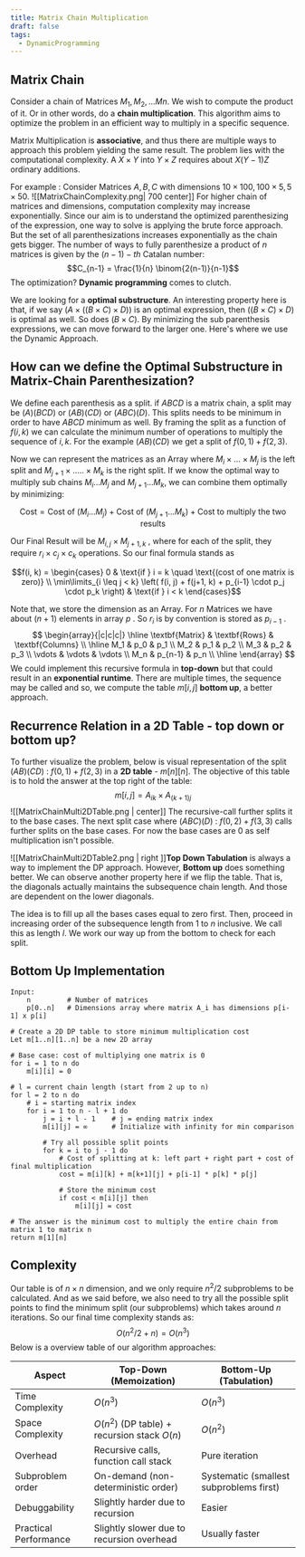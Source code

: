 ```yaml
---
title: Matrix Chain Multiplication
draft: false
tags:
  - DynamicProgramming
---
```

## Matrix Chain
Consider a chain of Matrices $M_1,M_2, ... Mn$. We wish to compute the product of it. Or in other words, do a **chain multiplication**.
This algorithm aims to optimize the problem in an efficient way to multiply in a specific sequence. 

Matrix Multiplication is **associative**, and thus there are multiple ways to approach this problem yielding the same result. 
The problem lies with the computational complexity. A $X\times Y$ into $Y\times Z$ requires about $X(Y-1)Z$ ordinary additions. 

For example :
Consider Matrices $A,B,C$ with dimensions $10\times100, 100\times5, 5\times50$.
 ![[MatrixChainComplexity.png| 700 center]]
For higher chain of matrices and dimensions, computation complexity may increase exponentially. 
Since our aim is to understand the optimized parenthesizing of the expression, one way to solve is applying the brute force approach. But the set of all parenthesizations increases exponentially as the chain gets bigger. The number of ways to fully parenthesize a product of $n$ matrices is given by the $(n-1)-th$ Catalan number: 
$$C_{n-1} = \frac{1}{n} \binom{2(n-1)}{n-1}$$The optimization? **Dynamic programming** comes to clutch. 

We are looking for a **optimal substructure**. An interesting property here is that, if we say $(A\times ((B \times C) \times D))$ is an optimal expression, then $((B \times C) \times D)$ is optimal as well. So does $(B \times C)$.
By minimizing the sub parenthesis expressions, we can move forward to the larger one. Here's where we use the Dynamic Approach. 
## How can we define the Optimal Substructure in Matrix-Chain Parenthesization? 
We define each parenthesis as a split. if $ABCD$ is a matrix chain, a split may be $(A)(BCD)$ or $(AB)(CD)$ or $(ABC)(D)$. This splits needs to be minimum in order to have $ABCD$ minimum as well. By framing the split as a function of $f(i,k)$ we can calculate the minimum number of operations to multiply the sequence of $i,k$. 
For the example $(AB)(CD)$ we get a split of $f(0,1) + f(2,3)$.

Now we can represent the matrices as an Array where $M_i \times ... \times M_j$ is the left split and $M_{j+1} \times ..... \times M_k$ is the right split. 
If we know the optimal way to multiply sub chains $M_i \dots M_j$ and $M_{j+1} \dots M_k$, we can combine them optimally by minimizing:

$$\text{Cost} = \text{Cost of } (M_i \dots M_j) + \text{Cost of } (M_{j+1} \dots M_k) + \text{Cost to multiply the two results}$$

Our Final Result will be $M_{i,j} \times M_{j+1,k}$ , where for each of the split, they require $r_i \times c_j \times c_k$ operations. 
So our final formula stands as 

$$f(i, k) = \begin{cases} 0 & \text{if } i = k \quad \text{(cost of one matrix is zero)} \\ \min\limits_{i \leq j < k} \left( f(i, j) + f(j+1, k) + p_{i-1} \cdot p_j \cdot p_k \right) & \text{if } i < k \end{cases}$$

Note that, we store the dimension as an Array. For $n$ Matrices we have about $(n+1)$ elements in array $p$ . So $r_i$ is by convention is stored as $p_{i-1}$ .
$$
\begin{array}{|c|c|c|}
\hline
\textbf{Matrix} & \textbf{Rows} & \textbf{Columns} \\
\hline
M_1 & p_0 & p_1 \\
M_2 & p_1 & p_2 \\
M_3 & p_2 & p_3 \\
\vdots & \vdots & \vdots \\
M_n & p_{n-1} & p_n \\
\hline
\end{array}
$$
We could implement this recursive formula in **top-down** but that could result in an **exponential runtime**. There are multiple times, the sequence may be called and so, we compute the table $m[i, j]$ **bottom up**, a better approach. 
## Recurrence Relation in a 2D Table - top down or bottom up?

To further visualize the problem, below is visual representation of the split $(AB)(CD)$ : $f(0,1) + f(2,3)$ in a **2D table** - $m[n][n]$. 
The objective of this table is to hold the answer at the top right of the table: $$m[i,j] = A_{ik} \times A_{(k+1)j}$$
![[MatrixChainMulti2DTable.png | center]]
The recursive-call further splits it to the base cases. The next split case where $(ABC)(D)$ : $f(0,2) + f(3,3)$ calls further splits on the base cases. For now the base cases are 0 as self multiplication isn't possible. 

![[MatrixChainMulti2DTable2.png | right ]]**Top Down Tabulation** is always a way to implement the DP approach. However, **Bottom up** does something better. 
We can observe another property here if we flip the table. That is, the diagonals actually maintains the subsequence chain length. 
And those are dependent on the lower diagonals. 

The idea is to fill up all the bases cases equal to zero first. Then, proceed in increasing order of the subsequence length from 1 to $n$ inclusive.
We call this as length $l$. 
We work our way up from the bottom to check for each split. 
## Bottom Up Implementation
```
Input: 
    n         # Number of matrices
    p[0..n]   # Dimensions array where matrix A_i has dimensions p[i-1] x p[i]

# Create a 2D DP table to store minimum multiplication cost
Let m[1..n][1..n] be a new 2D array

# Base case: cost of multiplying one matrix is 0
for i = 1 to n do
    m[i][i] = 0

# l = current chain length (start from 2 up to n)
for l = 2 to n do 
    # i = starting matrix index
    for i = 1 to n - l + 1 do 
        j = i + l - 1    # j = ending matrix index
        m[i][j] = ∞      # Initialize with infinity for min comparison

        # Try all possible split points
        for k = i to j - 1 do
            # Cost of splitting at k: left part + right part + cost of final multiplication
            cost = m[i][k] + m[k+1][j] + p[i-1] * p[k] * p[j]
            
            # Store the minimum cost
            if cost < m[i][j] then
                m[i][j] = cost

# The answer is the minimum cost to multiply the entire chain from matrix 1 to matrix n
return m[1][n]
```

## Complexity
Our table is of $n\times n$  dimension, and we only require $n^2 / 2$ subproblems to be calculated. And as we said before, we also need to try all the possible split points to find the minimum split (our subproblems) which takes around *n* iterations. So our final time complexity stands as: $$O(n^2/2 + n) = O(n^3)$$
Below is a overview table of our algorithm approaches:

| Aspect                | Top-Down (Memoization)                       | Bottom-Up (Tabulation)                  |
| --------------------- | -------------------------------------------- | --------------------------------------- |
| Time Complexity       | $O(n^3)$                                     | $O(n^3)$                                |
| Space Complexity      | $O(n^2)$ (DP table) + recursion stack $O(n)$ | $O(n^2)$                                |
| Overhead              | Recursive calls, function call stack         | Pure iteration                          |
| Subproblem order      | On-demand (non-deterministic order)          | Systematic (smallest subproblems first) |
| Debuggability         | Slightly harder due to recursion             | Easier                                  |
| Practical Performance | Slightly slower due to recursion overhead    | Usually faster                          |
